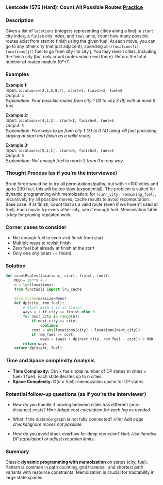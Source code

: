 ### Leetcode 1575 (Hard): Count All Possible Routes [Practice](https://leetcode.com/problems/count-all-possible-routes)

### Description  
Given a list of `locations` (integers representing cities along a line), a `start` city index, a `finish` city index, and `fuel` units, count how many possible routes exist from start to finish using the given fuel. At each move, you can go to any other city (not just adjacent), spending `abs(locations[i] - locations[j])` fuel to go from city i to city j. You may revisit cities, including the finish city (but only count routes which end there). Return the total number of routes modulo 10⁹+7.

### Examples  
**Example 1:**  
Input: `locations=[2,3,6,8,4], start=1, finish=3, fuel=5`  
Output: `4`  
*Explanation: Four possible routes from city 1 (3) to city 3 (8) with at most 5 fuel.*

**Example 2:**  
Input: `locations=[4,3,1], start=1, finish=0, fuel=6`  
Output: `5`  
*Explanation: Five ways to go from city 1 (3) to 0 (4) using ≤6 fuel (including staying at start and finish as a valid route).* 

**Example 3:**  
Input: `locations=[5,2,1], start=0, finish=2, fuel=3`  
Output: `0`  
*Explanation: Not enough fuel to reach 2 from 0 in any way.*

### Thought Process (as if you’re the interviewee)  
Brute force would be to try all permutations/paths, but with <=100 cities and up to 200 fuel, this will be too slow (exponential). The problem is suited for dynamic programming with memoization: for `(curr_city, remaining_fuel)`, recursively try all possible moves, cache results to avoid recomputation. Base case: if at finish, count that as a valid route (even if we haven't used all fuel). Each move: try every other city, see if enough fuel. Memoization table is key for pruning repeated work.

### Corner cases to consider  
- Not enough fuel to even visit finish from start
- Multiple ways to revisit finish
- Zero fuel but already at finish at the start
- Only one city (start == finish)

### Solution

```python
def countRoutes(locations, start, finish, fuel):
    MOD = 10**9 + 7
    n = len(locations)
    from functools import lru_cache
    
    @lru_cache(maxsize=None)
    def dp(city, rem_fuel):
        # Start with 1 if at finish
        ways = 1 if city == finish else 0
        for next_city in range(n):
            if next_city == city:
                continue
            cost = abs(locations[city] - locations[next_city])
            if rem_fuel >= cost:
                ways = (ways + dp(next_city, rem_fuel - cost)) % MOD
        return ways
    return dp(start, fuel)
```

### Time and Space complexity Analysis  
- **Time Complexity:** O(n × fuel): total number of DP states (n cities × fuel+1 fuel). Each state iterates up to n cities.
- **Space Complexity:** O(n × fuel): memoization cache for DP states.

### Potential follow-up questions (as if you’re the interviewer)  
- How do you handle if moving between cities has different (non-distance) costs?
  *Hint: Adapt cost calculation for each leg as needed.*

- What if the distance graph is not fully connected?
  *Hint: Add edge checks/ignore moves not possible.*

- How do you avoid stack overflow for deep recursion?
  *Hint: Use iterative DP (tabulation) or adjust recursion limits.*

### Summary
Classic **dynamic programming with memoization** on states (city, fuel). Pattern is common in path counting, grid traversal, and shortest path variants with resource constraints. Memoization is crucial for tractability in large state spaces.